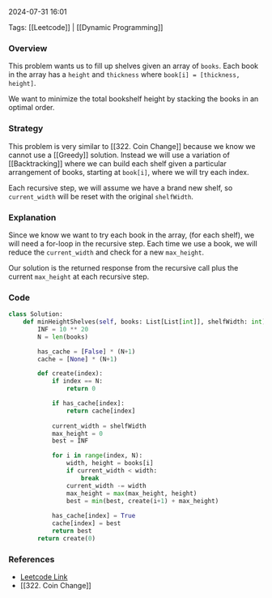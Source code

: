 
2024-07-31 16:01

Tags: [[Leetcode]] | [[Dynamic Programming]]


### Overview
This problem wants us to fill up shelves given an array of `books`. Each book in the array has a `height` and `thickness` where `book[i] = [thickness, height]`.

We want to minimize the total bookshelf height by stacking the books in an optimal order. 

### Strategy
This problem is very similar to [[322. Coin Change]] because we know we cannot use a [[Greedy]] solution. Instead we will use a variation of [[Backtracking]] where we can build each shelf given a particular arrangement of books, starting at `book[i]`, where we will try each index.

Each recursive step, we will assume we have a brand new shelf, so `current_width` will be reset with the original `shelfWidth`.

### Explanation
Since we know we want to try each book in the array, (for each shelf), we will need a for-loop in the recursive step. Each time we use a book, we will reduce the `current_width` and check for a new `max_height`.

Our solution is the returned response from the recursive call plus the current `max_height` at each recursive step.

### Code
```python
class Solution:
    def minHeightShelves(self, books: List[List[int]], shelfWidth: int) -> int:
        INF = 10 ** 20
        N = len(books)

        has_cache = [False] * (N+1)
        cache = [None] * (N+1)

        def create(index):
            if index == N:
                return 0

            if has_cache[index]:
                return cache[index]
            
            current_width = shelfWidth
            max_height = 0
            best = INF

            for i in range(index, N):
                width, height = books[i]
                if current_width < width:
                    break
                current_width -= width
                max_height = max(max_height, height)
                best = min(best, create(i+1) + max_height)
            
            has_cache[index] = True
            cache[index] = best
            return best
        return create(0)
```

### References
- [Leetcode Link](https://leetcode.com/problems/filling-bookcase-shelves/description/?envType=daily-question&envId=2024-07-31)
- [[322. Coin Change]]
